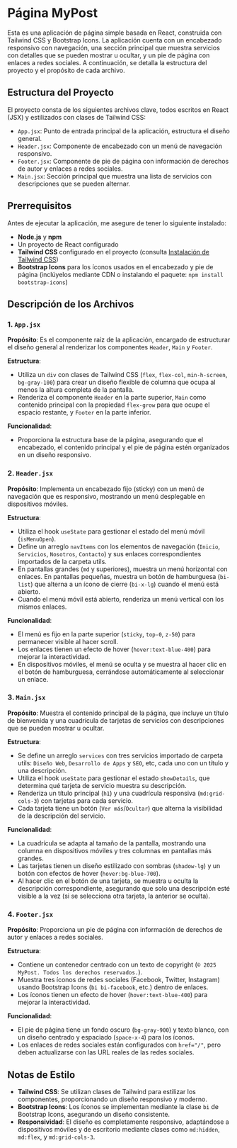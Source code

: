 # Página MyPost

Esta es una aplicación de página simple basada en React, construida con Tailwind CSS y Bootstrap Icons. La aplicación cuenta con un encabezado responsivo con navegación, una sección principal que muestra servicios con detalles que se pueden mostrar u ocultar, y un pie de página con enlaces a redes sociales. A continuación, se detalla la estructura del proyecto y el propósito de cada archivo.

## Estructura del Proyecto

El proyecto consta de los siguientes archivos clave, todos escritos en React (JSX) y estilizados con clases de Tailwind CSS:

- `App.jsx`: Punto de entrada principal de la aplicación, estructura el diseño general.
- `Header.jsx`: Componente de encabezado con un menú de navegación responsivo.
- `Footer.jsx`: Componente de pie de página con información de derechos de autor y enlaces a redes sociales.
- `Main.jsx`: Sección principal que muestra una lista de servicios con descripciones que se pueden alternar.

## Prerrequisitos

Antes de ejecutar la aplicación, me asegure de tener lo siguiente instalado:

- **Node.js** y **npm**
- Un proyecto de React configurado
- **Tailwind CSS** configurado en el proyecto (consulta [Instalación de Tailwind CSS](https://tailwindcss.com))
- **Bootstrap Icons** para los íconos usados en el encabezado y pie de página (inclúyelos mediante CDN o instalando el paquete: `npm install bootstrap-icons`)

## Descripción de los Archivos

### 1. `App.jsx`

**Propósito**: Es el componente raíz de la aplicación, encargado de estructurar el diseño general al renderizar los componentes `Header`, `Main` y `Footer`.

**Estructura**:

- Utiliza un `div` con clases de Tailwind CSS (`flex`, `flex-col`, `min-h-screen`, `bg-gray-100`) para crear un diseño flexible de columna que ocupa al menos la altura completa de la pantalla.
- Renderiza el componente `Header` en la parte superior, `Main` como contenido principal con la propiedad `flex-grow` para que ocupe el espacio restante, y `Footer` en la parte inferior.

**Funcionalidad**:

- Proporciona la estructura base de la página, asegurando que el encabezado, el contenido principal y el pie de página estén organizados en un diseño responsivo.

### 2. `Header.jsx`

**Propósito**: Implementa un encabezado fijo (sticky) con un menú de navegación que es responsivo, mostrando un menú desplegable en dispositivos móviles.

**Estructura**:

- Utiliza el hook `useState` para gestionar el estado del menú móvil (`isMenuOpen`).
- Define un arreglo `navItems` con los elementos de navegación (`Inicio`, `Servicios`, `Nosotros`, `Contacto`) y sus enlaces correspondientes importados de la carpeta utils.
- En pantallas grandes (`md` y superiores), muestra un menú horizontal con enlaces. En pantallas pequeñas, muestra un botón de hamburguesa (`bi-list`) que alterna a un ícono de cierre (`bi-x-lg`) cuando el menú está abierto.
- Cuando el menú móvil está abierto, renderiza un menú vertical con los mismos enlaces.

**Funcionalidad**:

- El menú es fijo en la parte superior (`sticky`, `top-0`, `z-50`) para permanecer visible al hacer scroll.
- Los enlaces tienen un efecto de hover (`hover:text-blue-400`) para mejorar la interactividad.
- En dispositivos móviles, el menú se oculta y se muestra al hacer clic en el botón de hamburguesa, cerrándose automáticamente al seleccionar un enlace.

### 3. `Main.jsx`

**Propósito**: Muestra el contenido principal de la página, que incluye un título de bienvenida y una cuadrícula de tarjetas de servicios con descripciones que se pueden mostrar u ocultar.

**Estructura**:

- Se define un arreglo `services` con tres servicios importado de carpeta utils: `Diseño Web`, `Desarrollo de Apps` y `SEO`, etc, cada uno con un título y una descripción.
- Utiliza el hook `useState` para gestionar el estado `showDetails`, que determina qué tarjeta de servicio muestra su descripción.
- Renderiza un título principal (`h1`) y una cuadrícula responsiva (`md:grid-cols-3`) con tarjetas para cada servicio.
- Cada tarjeta tiene un botón (`Ver más`/`Ocultar`) que alterna la visibilidad de la descripción del servicio.

**Funcionalidad**:

- La cuadrícula se adapta al tamaño de la pantalla, mostrando una columna en dispositivos móviles y tres columnas en pantallas más grandes.
- Las tarjetas tienen un diseño estilizado con sombras (`shadow-lg`) y un botón con efectos de hover (`hover:bg-blue-700`).
- Al hacer clic en el botón de una tarjeta, se muestra u oculta la descripción correspondiente, asegurando que solo una descripción esté visible a la vez (si se selecciona otra tarjeta, la anterior se oculta).

### 4. `Footer.jsx`

**Propósito**: Proporciona un pie de página con información de derechos de autor y enlaces a redes sociales.

**Estructura**:

- Contiene un contenedor centrado con un texto de copyright (`© 2025 MyPost. Todos los derechos reservados.`).
- Muestra tres íconos de redes sociales (Facebook, Twitter, Instagram) usando Bootstrap Icons (`bi bi-facebook`, etc.) dentro de enlaces.
- Los íconos tienen un efecto de hover (`hover:text-blue-400`) para mejorar la interactividad.

**Funcionalidad**:

- El pie de página tiene un fondo oscuro (`bg-gray-900`) y texto blanco, con un diseño centrado y espaciado (`space-x-4`) para los íconos.
- Los enlaces de redes sociales están configurados con `href="/"`, pero deben actualizarse con las URL reales de las redes sociales.

## Notas de Estilo

- **Tailwind CSS**: Se utilizan clases de Tailwind para estilizar los componentes, proporcionando un diseño responsivo y moderno.
- **Bootstrap Icons**: Los íconos se implementan mediante la clase `bi` de Bootstrap Icons, asegurando un diseño consistente.
- **Responsividad**: El diseño es completamente responsivo, adaptándose a dispositivos móviles y de escritorio mediante clases como `md:hidden`, `md:flex`, y `md:grid-cols-3`.
